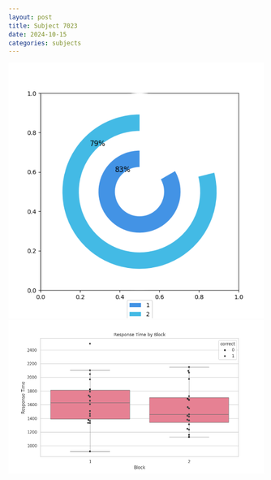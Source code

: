 ```yaml
---
layout: post
title: Subject 7023
date: 2024-10-15
categories: subjects
---
```


![](data/7023/run-5/7023__acc_test.png)
![](data/7023/run-5/7023_rt.png)
